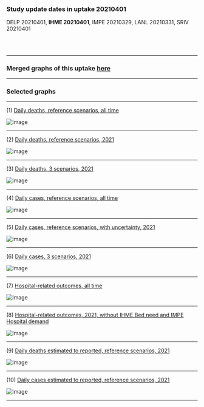 ### Study update dates in uptake 20210401

DELP 20210401, **IHME 20210401**, IMPE 20210329, LANL 20210331, SRIV 20210401

<br/><br/>
****

### Merged graphs of this uptake [here](https://github.com/pourmalek/CovidVisualizedGlobal/blob/main/20210401/graphs%20merge%2020210401.pdf)


****


### Selected graphs

****

(1) [Daily deaths, reference scenarios, all time](https://github.com/pourmalek/CovidVisualizedGlobal/blob/main/20210401/output/merge/graph%2011%20COVID-19%20daily%20deaths%2C%20global%2C%20reference%20scenarios%2C%20all%20time.pdf)

![image](https://user-images.githubusercontent.com/30849720/122260494-33828d00-ce88-11eb-98cd-7ef1aa2f3275.png)

****

(2) [Daily deaths, reference scenarios, 2021](https://github.com/pourmalek/CovidVisualizedGlobal/blob/main/20210401/output/merge/graph%2012%20COVID-19%20daily%20deaths%2C%20global%2C%20reference%20scenarios%2C%202021.pdf)

![image](https://user-images.githubusercontent.com/30849720/122260946-b4da1f80-ce88-11eb-9e4b-79934e434ea8.png)

****

(3) [Daily deaths, 3 scenarios, 2021](https://github.com/pourmalek/CovidVisualizedGlobal/blob/main/20210401/output/merge/graph%2014%20COVID-19%20daily%20deaths%2C%20global%2C%203%20scenarios%2C%202021.pdf)

![image](https://user-images.githubusercontent.com/30849720/122261344-2914c300-ce89-11eb-95ee-9ac283c95b42.png)

****

(4) [Daily cases, reference scenarios, all time](https://github.com/pourmalek/CovidVisualizedGlobal/blob/main/20210401/output/merge/graph%2031%20COVID-19%20daily%20cases%2C%20global%2C%20reference%20scenarios.pdf)

![image](https://user-images.githubusercontent.com/30849720/121225305-3e14a500-c83e-11eb-9821-ce37e80ffda2.png)


****

(5) [Daily cases, reference scenarios, with uncertainty, 2021](https://github.com/pourmalek/CovidVisualizedGlobal/blob/main/20210401/output/merge/graph%2033%20COVID-19%20daily%20cases%2C%20global%2C%20reference%20scenarios%2C%202021%2C%20uncertainty.pdf)

![image](https://user-images.githubusercontent.com/30849720/121225386-52f13880-c83e-11eb-8393-926254bd6a34.png)

****

(6) [Daily cases, 3 scenarios, 2021](https://github.com/pourmalek/CovidVisualizedGlobal/blob/main/20210401/output/merge/graph%2034%20COVID-19%20daily%20cases%2C%20global%2C%203%20scenarios%2C%202021%2C%20uncertainty.pdf)

![image](https://user-images.githubusercontent.com/30849720/121225482-6a302600-c83e-11eb-8d41-7a333ef617d3.png)

****

(7) [Hospital-related outcomes, all time](https://github.com/pourmalek/CovidVisualizedGlobal/blob/main/20210401/output/merge/graph%2071%20COVID-19%20hospital-related%20outcomes.pdf)

![image](https://user-images.githubusercontent.com/30849720/121225565-7fa55000-c83e-11eb-893d-81b04d2d1d62.png)

****

(8) [Hospital-related outcomes, 2021, without IHME Bed need and IMPE Hospital demand](https://github.com/pourmalek/CovidVisualizedGlobal/blob/main/20210401/output/merge/graph%2072%20COVID-19%20hospital-related%20outcomes%2C%20wo%20extremes.pdf)

![image](https://user-images.githubusercontent.com/30849720/121225652-964ba700-c83e-11eb-99bd-55d06eb15910.png)

****

(9) [Daily deaths estimated to reported, reference scenarios, 2021](https://github.com/pourmalek/CovidVisualizedGlobal/blob/main/20210401/output/merge/graph%2092%20COVID-19%20daily%20deaths%20estimated%20to%20reported%2C%20global%2C%20reference%20scenarios%2C%202021.pdf)

![image](https://user-images.githubusercontent.com/30849720/121225740-ad8a9480-c83e-11eb-9233-62f0d8b64d8e.png)

****

(10) [Daily cases estimated to reported, reference scenarios, 2021](https://github.com/pourmalek/CovidVisualizedGlobal/blob/main/20210401/output/merge/graph%2093%20COVID-19%20daily%20cases%20estimated%20to%20reported%2C%20global%2C%20reference%20scenarios%2C%202021.pdf)

![image](https://user-images.githubusercontent.com/30849720/121225826-c5621880-c83e-11eb-8890-2b853bbf718b.png)

****

